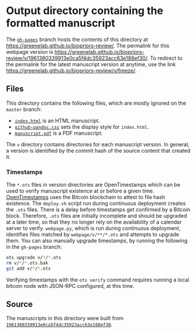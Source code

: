# Output directory containing the formatted manuscript

The [`gh-pages`](https://github.com/greenelab/biopriors-review/tree/gh-pages) branch hosts the contents of this directory at https://greenelab.github.io/biopriors-review/.
The permalink for this webpage version is https://greenelab.github.io/biopriors-review/v/1961380339913e0ca5f4dc35923acc63e188ef30/.
To redirect to the permalink for the latest manuscript version at anytime, use the link https://greenelab.github.io/biopriors-review/v/freeze/.

## Files

This directory contains the following files, which are mostly ignored on the `master` branch:

+ [`index.html`](index.html) is an HTML manuscript.
+ [`github-pandoc.css`](github-pandoc.css) sets the display style for `index.html`.
+ [`manuscript.pdf`](manuscript.pdf) is a PDF manuscript.

The `v` directory contains directories for each manuscript version.
In general, a version is identified by the commit hash of the source content that created it.

### Timestamps

The `*.ots` files in version directories are OpenTimestamps which can be used to verify manuscript existence at or before a given time.
[OpenTimestamps](https://opentimestamps.org/) uses the Bitcoin blockchain to attest to file hash existence.
The `deploy.sh` script run during continuous deployment creates the `.ots` files.
There is a delay before timestamps get confirmed by a Bitcoin block.
Therefore, `.ots` files are initially incomplete and should be upgraded at a later time, so that they no longer rely on the availability of a calendar server to verify.
`webpage.py`, which is run during continuous deployment, identifies files matched by `webpage/v/**/*.ots` and attempts to upgrade them.
You can also manually upgrade timestamps, by running the following in the `gh-pages` branch:

```sh
ots upgrade v/*/*.ots
rm v/*/*.ots.bak
git add v/*/*.ots
```

Verifying timestamps with the `ots verify` command requires running a local bitcoin node with JSON-RPC configured, at this time.

## Source

The manuscripts in this directory were built from
[`1961380339913e0ca5f4dc35923acc63e188ef30`](https://github.com/greenelab/biopriors-review/commit/1961380339913e0ca5f4dc35923acc63e188ef30).
